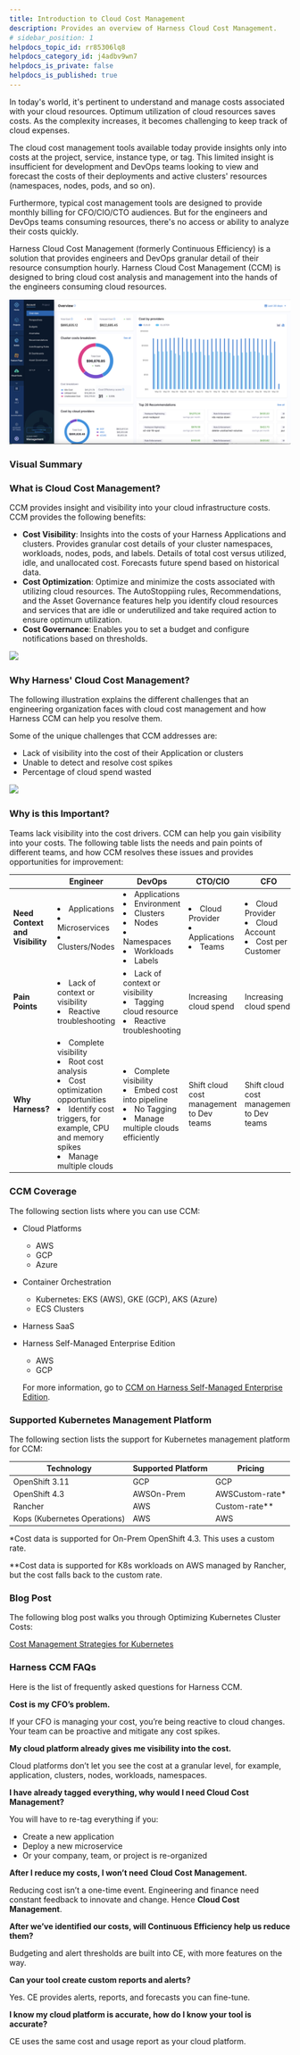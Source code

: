 ```yaml
---
title: Introduction to Cloud Cost Management
description: Provides an overview of Harness Cloud Cost Management.
# sidebar_position: 1
helpdocs_topic_id: rr85306lq8
helpdocs_category_id: j4adbv9wn7
helpdocs_is_private: false
helpdocs_is_published: true
---
```


In today's world, it's pertinent to understand and manage costs associated with your cloud resources. Optimum utilization of cloud resources saves costs. As the complexity increases, it becomes challenging to keep track of cloud expenses.

The cloud cost management tools available today provide insights only into costs at the project, service, instance type, or tag. This limited insight is insufficient for development and DevOps teams looking to view and forecast the costs of their deployments and active clusters' resources (namespaces, nodes, pods, and so on).

Furthermore, typical cost management tools are designed to provide monthly billing for CFO/CIO/CTO audiences. But for the engineers and DevOps teams consuming resources, there's no access or ability to analyze their costs quickly.

Harness Cloud Cost Management (formerly Continuous Efficiency) is a solution that provides engineers and DevOps granular detail of their resource consumption hourly. Harness Cloud Cost Management (CCM) is designed to bring cloud cost analysis and management into the hands of the engineers consuming cloud resources.


![](./static/continuous-efficiency-overview-03.png)

### Visual Summary
<!-- Video:
https://harness-1.wistia.com/medias/rpv5vwzpxz-->
<docvideo src="https://www.youtube.com/watch?v=xnbTUNet5gw" />

### What is Cloud Cost Management?

CCM provides insight and visibility into your cloud infrastructure costs. CCM provides the following benefits:

* **Cost Visibility**: Insights into the costs of your Harness Applications and clusters. Provides granular cost details of your cluster namespaces, workloads, nodes, pods, and labels. Details of total cost versus utilized, idle, and unallocated cost. Forecasts future spend based on historical data.
* **Cost Optimization**: Optimize and minimize the costs associated with utilizing cloud resources. The AutoStoppiing rules, Recommendations, and the Asset Governance features help you identify cloud resources and services that are idle or underutilized and take required action to ensure optimum utilization.
* **Cost Governance**: Enables you to set a budget and configure notifications based on thresholds.

![](./static/continuous-efficiency-overview-04.png)
### Why Harness' Cloud Cost Management?

The following illustration explains the different challenges that an engineering organization faces with cloud cost management and how Harness CCM can help you resolve them.

Some of the unique challenges that CCM addresses are:

* Lack of visibility into the cost of their Application or clusters
* Unable to detect and resolve cost spikes
* Percentage of cloud spend wasted

![](./static/continuous-efficiency-overview-05.png)
### Why is this Important?

Teams lack visibility into the cost drivers. CCM can help you gain visibility into your costs. The following table lists the needs and pain points of different teams, and how CCM resolves these issues and provides opportunities for improvement:


|  | **Engineer** | **DevOps** | **CTO/CIO** | **CFO** |
| --- | --- | --- | --- | --- |
| **Need Context and  Visibility** | <li>Applications</li><li>Microservices</li><li>Clusters/Nodes</li> | <li>Applications</li><li>Environment</li><li>Clusters</li><li>Nodes</li><li>Namespaces</li><li>Workloads</li><li>Labels</li> | <li>Cloud Provider</li><li>Applications</li><li>Teams</li> | <li>Cloud Provider</li><li>Cloud Account</li><li>Cost per Customer</li> |
| **Pain Points** | <li>Lack of context or visibility</li><li>Reactive troubleshooting</li> | <li>Lack of context or visibility</li><li>Tagging cloud resource</li><li>Reactive troubleshooting</li> | Increasing cloud spend | Increasing cloud spend |
| **Why Harness?** | <li>Complete visibility</li><li>Root cost analysis</li><li>Cost optimization opportunities</li><li>Identify cost triggers, for example, CPU and memory spikes</li><li>Manage multiple clouds</li> | <li>Complete visibility</li><li>Embed cost into pipeline</li><li>No Tagging</li><li>Manage multiple clouds efficiently</li> | Shift cloud cost management to Dev teams | Shift cloud cost management to Dev teams |

### CCM Coverage

The following section lists where you can use CCM:

* Cloud Platforms
	+ AWS
	+ GCP
	+ Azure
* Container Orchestration
	+ Kubernetes: EKS (AWS), GKE (GCP), AKS (Azure)
	+ ECS Clusters
* Harness SaaS
* Harness Self-Managed Enterprise Edition
	* AWS
	* GCP

  For more information, go to [CCM on Harness Self-Managed Enterprise Edition](https://developer.harness.io/docs/category/ccm-on-harness-self-managed-enterprise-edition).

### Supported Kubernetes Management Platform

The following section lists the support for Kubernetes management platform for CCM:



| **Technology** | **Supported Platform** | **Pricing** |
| --- | --- | --- |
| OpenShift 3.11 | GCP | GCP |
| OpenShift 4.3 | AWSOn-Prem | AWSCustom-rate\* |
| Rancher | AWS | Custom-rate\*\* |
| Kops (Kubernetes Operations) | AWS | AWS |

\*Cost data is supported for On-Prem OpenShift 4.3. This uses a custom rate.

\*\*Cost data is supported for K8s workloads on AWS managed by Rancher, but the cost falls back to the custom rate.

### Blog Post

The following blog post walks you through Optimizing Kubernetes Cluster Costs:

[Cost Management Strategies for Kubernetes](https://harness.io/learn/ebooks/ebook-cost-management-kubernetes/)

### Harness CCM FAQs

Here is the list of frequently asked questions for Harness CCM.

**Cost is** **my CFO’s problem.**

If your CFO is managing your cost, you’re being reactive to cloud changes. Your team can be proactive and mitigate any cost spikes.

**My cloud platform already gives me visibility into the cost.**

Cloud platforms don’t let you see the cost at a granular level, for example, application, clusters, nodes, workloads, namespaces.

**I have already tagged everything, why would I need Cloud Cost Management?**

You will have to re-tag everything if you:

* Create a new application
* Deploy a new microservice
* Or your company, team, or project is re-organized

**After I reduce my costs, I won’t need** **Cloud Cost Management.**

Reducing cost isn’t a one-time event. Engineering and finance need constant feedback to innovate and change. Hence **Cloud Cost Management**.

**After we’ve identified our costs, will Continuous Efficiency help us reduce them?**

Budgeting and alert thresholds are built into CE, with more features on the way.

**Can your tool create custom reports and alerts?**

Yes. CE provides alerts, reports, and forecasts you can fine-tune.

**I know my cloud platform is accurate, how do I know your tool is accurate?**

CE uses the same cost and usage report as your cloud platform.


